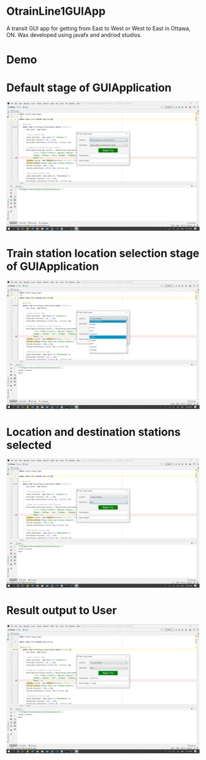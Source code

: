 # OtrainLine1GUIApp
A transit GUI app for getting from East to West or West to East in Ottawa, ON. Was developed using javafx  and andriod studios.

# Demo
# Default stage of GUIApplication
![GUI's default state before users selection is made](./Images/guiDefaultStateImg.png)

# Train station location selection stage of GUIApplication
![GUI's default state before users selection is made](./Images/guiSelectionStateImg.png)

# Location and destination stations selected 
![GUI's default state before users selection is made](./Images/guiSelectedStateImg.png)

# Result output to User
![GUI's default state before users selection is made](./Images/guiResultStateImg.png)